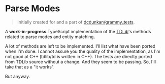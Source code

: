 # Parse Modes

> Initially created for and a part of
> [dcdunkan/grammy_tests](https://github.com/dcdunkan/grammy_tests).

A **work-in-progress** TypeScript implementation of the
[TDLib](https://github.com/tdlib/td)'s methods related to parse modes and entity
matching.

A lot of methods are left to be implemented. I'll list what have been ported
when I'm done. I cannot assure you the quality of the implementation, as I'm not
good at C++ (tdlib/td is written in C++). The tests are direclty ported from
TDLib source without a change. And they seem to be passing. So, I'll take that
as a "it works".

But anyway.
